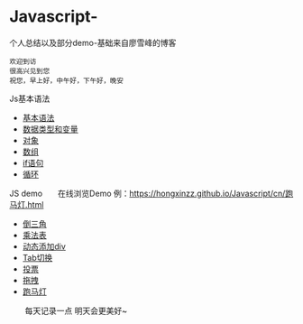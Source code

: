 # Javascript-
个人总结以及部分demo-基础来自廖雪峰的博客

    欢迎到访  
    很高兴见到您  
    祝您，早上好，中午好，下午好，晚安  

Js基本语法

* [基本语法](https://github.com/hongxinzz/Javascript-/blob/master/cn/Javascript%E5%9F%BA%E6%9C%AC%E8%AF%AD%E6%B3%95.html)
* [数据类型和变量](https://github.com/hongxinzz/Javascript-/blob/master/cn/Javascript%E6%95%B0%E6%8D%AE%E7%B1%BB%E5%9E%8B%E5%92%8C%E5%8F%98%E9%87%8F.html)
* [对象](https://github.com/hongxinzz/Javascript-/blob/master/cn/javascript%E5%AF%B9%E8%B1%A1.html)
* [数组](https://github.com/hongxinzz/Javascript-/blob/master/cn/javascript%E6%95%B0%E7%BB%84.html)
* [if语句](https://github.com/hongxinzz/Javascript-/blob/master/cn/javascript%E6%9D%A1%E4%BB%B6%E5%88%A4%E6%96%AD.html)
* [循环](https://github.com/hongxinzz/Javascript-/blob/master/cn/javascript%E5%BE%AA%E7%8E%AF.html)

JS demo
       在线浏览Demo 例：https://hongxinzz.github.io/Javascript/cn/跑马灯.html
* [倒三角](https://github.com/hongxinzz/Javascript-/blob/master/cn/%E5%80%92%E4%B8%89%E8%A7%92.html)
* [乘法表](https://github.com/hongxinzz/Javascript-/blob/master/cn/%E4%B9%9D%E4%B9%9D%E4%B9%98%E6%B3%95%E8%A1%A8.html)
* [动态添加div](https://github.com/hongxinzz/Javascript-/blob/master/cn/%E6%B7%BB%E5%8A%A01000%E4%B8%AAdiv.html)
* [Tab切换](https://github.com/hongxinzz/Javascript-/blob/master/cn/tab%E5%88%87%E6%8D%A2.html)
* [投票](https://github.com/hongxinzz/Javascript/blob/master/cn/%E6%8A%95%E7%A5%A8.html)
* [拖拽](https://github.com/hongxinzz/Javascript/blob/master/cn/%E6%8B%96%E6%8B%BD.html)
* [跑马灯](https://github.com/hongxinzz/Javascript/blob/master/cn/%E8%B7%91%E9%A9%AC%E7%81%AF.html)


        每天记录一点
        明天会更美好~

